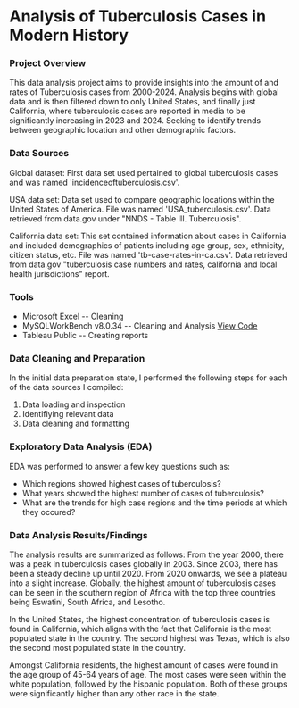 # Analysis of Tuberculosis Cases in Modern History

### Project Overview 

This data analysis project aims to provide insights into the amount of and rates of Tuberculosis cases from 2000-2024. Analysis begins with global data and is then filtered down to only United States, and finally just California, where tuberculosis cases are reported in media to be significantly increasing in 2023 and 2024. Seeking to identify trends between geographic location and other demographic factors. 


### Data Sources
Global dataset: First data set used pertained to global tuberculosis cases and was named 'incidenceoftuberculosis.csv'. 

USA data set: Data set used to compare geographic locations within the United States of America. File was named 'USA_tuberculosis.csv'. Data retrieved from data.gov under "NNDS - Table III. Tuberculosis".

California data set: This set contained information about cases in California and included demographics of patients including age group, sex, ethnicity, citizen status, etc. File was named 'tb-case-rates-in-ca.csv'. Data retrieved from data.gov "tuberculosis case numbers and rates, california and local health jurisdictions" report. 

### Tools 
- Microsoft Excel -- Cleaning 
- MySQLWorkBench v8.0.34 -- Cleaning and Analysis [View Code](https://github.com/luitenlisa/Tuberculosis-Analysis-in-Modern-History/blob/main/tuberculosis_analysis.sql)
- Tableau Public -- Creating reports


### Data Cleaning and Preparation
In the initial data preparation state, I performed the following steps for each of the data sources I compiled:
1. Data loading and inspection
2. Identifiying relevant data
3. Data cleaning and formatting
   

### Exploratory Data Analysis (EDA)
EDA was performed to answer a few key questions such as:
- Which regions showed highest cases of tuberculosis?
- What years showed the highest number of cases of tuberculosis?
- What are the trends for high case regions and the time periods at which they occured?

### Data Analysis Results/Findings
The analysis results are summarized as follows:
From the year 2000, there was a peak in tuberculosis cases globally in 2003. Since 2003, there has been a steady decline up until 2020. From 2020 onwards, we see a plateau into a slight increase. Globally, the highest amount of tuberculosis cases can be seen in the southern region of Africa with the top three countries being Eswatini, South Africa, and Lesotho.

In the United States, the highest concentration of tuberculosis cases is found in California, which aligns with the fact that California is the most populated state in the country. The second highest was Texas, which is also the second most populated state in the country. 

Amongst California residents, the highest amount of cases were found in the age group of 45-64 years of age. The most cases were seen within the white population, followed by the hispanic population. Both of these groups were significantly higher than any other race in the state.  

